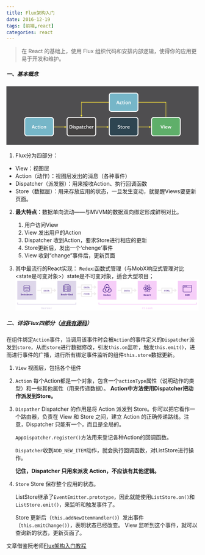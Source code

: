 ```yaml
---
title: Flux架构入门
date: 2016-12-19
tags: [前端,react]
categories: react
---
```


> 在 React 的基础上，使用 Flux 组织代码和安排内部逻辑，使得你的应用更易于开发和维护。

##### 一、基本概念
<img src="/img/1482309477147.png" />

<!--more-->

1. Flux分为四部分：
- View：视图层
- Action（动作）：视图层发出的消息（各种事件）
- Dispatcher（派发器）：用来接收Action、执行回调函数
- Store（数据层）：用来存放应用的状态，一旦发生变动，就提醒Views要更新页面。

2. **最大特点**：数据单向流动——与MVVM的数据双向绑定形成鲜明对比。
	1. 用户访问View
	2. View 发出用户的Action
	3. Dispatcher 收到Action，要求Store进行相应的更新
	4. Store更新后，发出一个‘chenge’事件
	5. View 收到“change”事件后，更新页面

3. 其中最流行的React实现：
`Redex`:函数式管理（与MobX响应式管理对比<state是可变对象>）state是不可变对象，适合大型项目；<img src="/img/1482309298325.png" />

##### 二、详说Flux四部分（[点我有源码](https://github.com/ruanyf/extremely-simple-flux-demo)）
在组件绑定`Action`事件，当调用该事件时会被`Action`的事件定义的`Dispatcher`派发到`store`，从而`store`进行数据修改，引发`this.on`监听，触发`this.emit()`，进而进行事件的广播，进行所有绑定事件监听的组件`this.store`数据更新。
1. `View`
视图层，包括各个组件
2. `Action`
每个Action都是一个对象，包含一个`actionType`属性（说明动作的类型）和一些其他属性（用来传递数据）。
**Action中方法使用Dispatcher把动作派发到Store。**
3. `Dispather`
Dispatcher 的作用是将 Action 派发到 Store。你可以把它看作一个路由器，负责在 View 和 Store 之间，建立 Action 的正确传递路线。注意，Dispatcher 只能有一个，而且是全局的。

	`AppDispatcher.register()`方法用来登记各种Action的回调函数。

	`Dispatcher`收到`ADD_NEW_ITEM`动作，就会执行回调函数，对ListStore进行操作。

	**记住，Dispatcher 只用来派发 Action，不应该有其他逻辑。**

4. `Store`
	Store 保存整个应用的状态。

	ListStore继承了`EventEmitter.prototype`，因此就能使用`ListStore.on()`和`ListStore.emit()`，来监听和触发事件了。

	Store 更新后（`this.addNewItemHandler()`）发出事件（`this.emitChange()`），表明状态已经改变。 View 监听到这个事件，就可以查询新的状态，更新页面了。


文章借鉴阮老师[Flux架构入门教程](http://www.ruanyifeng.com/blog/2016/01/flux.html)
